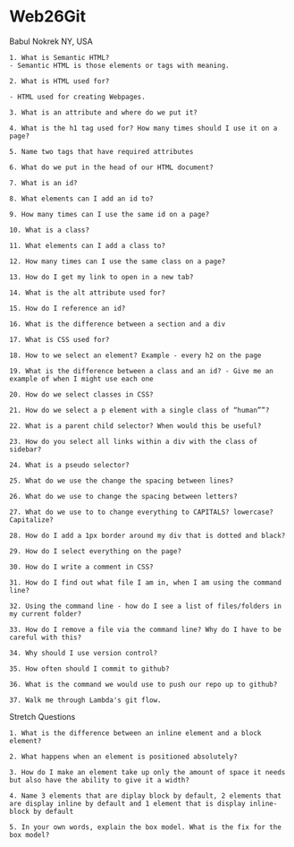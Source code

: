 # Web26Git


Babul Nokrek
NY, USA


    1. What is Semantic HTML? 
    - Semantic HTML is those elements or tags with meaning.

    2. What is HTML used for? 

    - HTML used for creating Webpages.

    3. What is an attribute and where do we put it? 

    4. What is the h1 tag used for? How many times should I use it on a page?
    
    5. Name two tags that have required attributes
    
    6. What do we put in the head of our HTML document? 
    
    7. What is an id? 
    
    8. What elements can I add an id to? 
    
    9. How many times can I use the same id on a page? 
    
    10. What is a class? 
    
    11. What elements can I add a class to? 
    
    12. How many times can I use the same class on a page? 
    
    13. How do I get my link to open in a new tab?
    
    14. What is the alt attribute used for? 
    
    15. How do I reference an id?
    
    16. What is the difference between a section and a div
    
    17. What is CSS used for? 
    
    18. How to we select an element? Example - every h2 on the page
    
    19. What is the difference between a class and an id? - Give me an example of when I might use each one
    
    20. How do we select classes in CSS?
    
    21. How do we select a p element with a single class of “human””?
    
    22. What is a parent child selector? When would this be useful? 
    
    23. How do you select all links within a div with the class of sidebar?
    
    24. What is a pseudo selector?
    
    25. What do we use the change the spacing between lines?
    
    26. What do we use to change the spacing between letters?
    
    27. What do we use to to change everything to CAPITALS? lowercase? Capitalize?
    
    28. How do I add a 1px border around my div that is dotted and black?
    
    29. How do I select everything on the page? 
    
    30. How do I write a comment in CSS?
    
    31. How do I find out what file I am in, when I am using the command line? 
    
    32. Using the command line - how do I see a list of files/folders in my current folder?
    
    33. How do I remove a file via the command line? Why do I have to be careful with this? 
    
    34. Why should I use version control? 
    
    35. How often should I commit to github?
    
    36. What is the command we would use to push our repo up to github? 
    
    37. Walk me through Lambda's git flow. 

Stretch Questions

    1. What is the difference between an inline element and a block element?
    
    2. What happens when an element is positioned absolutely? 
    
    3. How do I make an element take up only the amount of space it needs but also have the ability to give it a width? 
    
    4. Name 3 elements that are diplay block by default, 2 elements that are display inline by default and 1 element that is display inline-block by default
    
    5. In your own words, explain the box model. What is the fix for the box model? 
